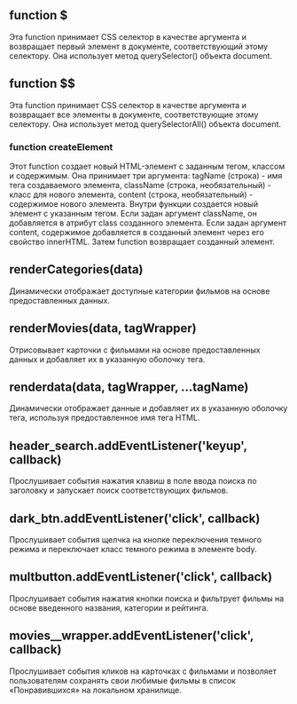 ## function $

Эта function принимает CSS селектор в качестве аргумента и возвращает первый элемент в документе, соответствующий этому селектору. Она использует метод querySelector() объекта document.

## function $$

Эта function принимает CSS селектор в качестве аргумента и возвращает все элементы в документе, соответствующие этому селектору. Она использует метод querySelectorAll() объекта document.

### function createElement

Этот function создает новый HTML-элемент с заданным тегом, классом и содержимым. Она принимает три аргумента: tagName (строка) - имя тега создаваемого элемента, className (строка, необязательный) - класс для нового элемента, content (строка, необязательный) - содержимое нового элемента. Внутри функции создается новый элемент с указанным тегом. Если задан аргумент className, он добавляется в атрибут class созданного элемента. Если задан аргумент content, содержимое добавляется в созданный элемент через его свойство innerHTML. Затем function возвращает созданный элемент.



## renderCategories(data)
Динамически отображает доступные категории фильмов на основе предоставленных данных.

## renderMovies(data, tagWrapper)
Отрисовывает карточки с фильмами на основе предоставленных данных и добавляет их в указанную оболочку тега.

## renderdata(data, tagWrapper, ...tagName)
Динамически отображает данные и добавляет их в указанную оболочку тега, используя предоставленное имя тега HTML.

## header_search.addEventListener('keyup', callback)
Прослушивает события нажатия клавиш в поле ввода поиска по заголовку и запускает поиск соответствующих фильмов.

## dark_btn.addEventListener('click', callback)
Прослушивает события щелчка на кнопке переключения темного режима и переключает класс темного режима в элементе body.

## multbutton.addEventListener('click', callback)
Прослушивает события нажатия кнопки поиска и фильтрует фильмы на основе введенного названия, категории и рейтинга.

## movies__wrapper.addEventListener('click', callback)
Прослушивает события кликов на карточках с фильмами и позволяет пользователям сохранять свои любимые фильмы в список «Понравившихся» на локальном хранилище.